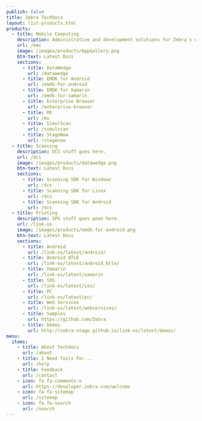 ```yaml
---
publish: false
title: Zebra TechDocs
layout: list-products.html
products: 
  - title: Mobile Computing
    description: Administrative and development solutions for Zebra's enterprise mobile computers.
    url: /emc
    image: /images/products/AppGallery.png
    btn-text: Latest Docs
    sections:
      - title: DataWedge
        url: /datawedge
      - title: EMDK for Android
        url: /emdk-for-android
      - title: EMDK for Xamarin
        url: /emdk-for-xamarin
      - title: Enterprise Browser
        url: /enterprise-browser
      - title: MX
        url: /mx
      - title: SimulScan
        url: /simulscan
      - title: StageNow
        url: /stagenow
  - title: Scanning
    description: DCS stuff goes here.
    url: /dcs
    image: /images/products/datawedge.png
    btn-text: Latest Docs
    sections:
      - title: Scanning SDK for Windows
        url: /dcs
      - title: Scanning SDK for Linux
        url: /dcs
      - title: Scanning SDK for Android
        url: /dcs
  - title: Printing
    description: SPG stuff goes goes here. 
    url: /link-os
    image: /images/products/emdk-for-android.png
    btn-text: Latest Docs
    sections:
      - title: Android
        url: /link-os/latest/android/
      - title: Android BTLE
        url: /link-os/latest/android_btle/
      - title: Xamarin
        url: /link-os/latest/xamarin
      - title: iOS
        url: /link-os/latest/ios/
      - title: PC
        url: /link-os/latest/pc/
      - title: Web Services
        url: /link-os/latest/webservices/
      - title: Samples
        url: https://github.com/Zebra
      - title: Demos
        url: http://zebra-stage.github.io/link-os/latest/demos/
menu:
  items:
    - title: About Techdocs
      url: /about
    - title: I Need Tools For...
      url: /help
    - title: Feedback
      url: /contact
    - icon: fa fa-comments-o
      url: https://developer.zebra.com/welcome
    - icon: fa fa-sitemap
      url: /sitemap
    - icon: fa fa-search
      url: /search
---
```

